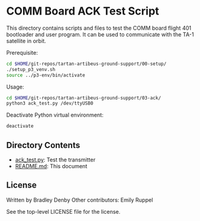 # COMM Board ACK Test Script

This directory contains scripts and files to test the COMM board flight 401
bootloader and user program.  It can be used to communicate with the TA-1
satellite in orbit.

Prerequisite:

```bash
cd $HOME/git-repos/tartan-artibeus-ground-support/00-setup/
./setup_p3_venv.sh
source ../p3-env/bin/activate
```

Usage:

```bash
cd $HOME/git-repos/tartan-artibeus-ground-support/03-ack/
python3 ack_test.py /dev/ttyUSB0
```

Deactivate Python virtual environment:

```bash
deactivate
```

## Directory Contents

* [ack_test.py](ack_test.py): Test the transmitter
* [README.md](README.md): This document

## License

Written by Bradley Denby
Other contributors: Emily Ruppel

See the top-level LICENSE file for the license.
